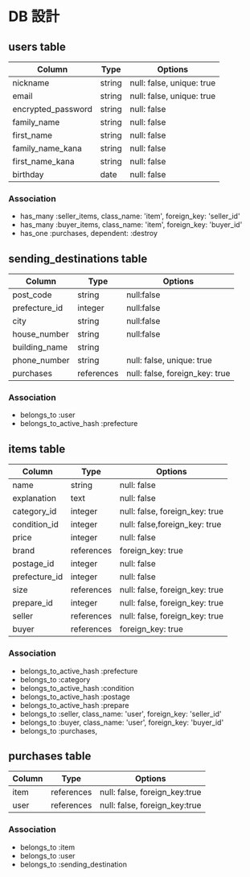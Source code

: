 # DB 設計


## users table

| Column             | Type                | Options                    |
|--------------------|---------------------|----------------------------|
| nickname           | string              | null: false, unique: true  |
| email              | string              | null: false, unique: true  |
| encrypted_password           | string              | null: false                |
| family_name        | string              | null: false                |
| first_name         | string              | null: false                |
| family_name_kana   | string              | null: false                |
| first_name_kana    | string              | null: false                |
| birthday           | date                | null: false                |

### Association

* has_many :seller_items, class_name: 'item', foreign_key: 'seller_id'
* has_many :buyer_items, class_name: 'item', foreign_key: 'buyer_id'
* has_one :purchases, dependent: :destroy




## sending_destinations table

| Column                       | Type         | Options                        |
|------------------------------|--------------|--------------------------------|
| post_code                    | string       | null:false                     |
| prefecture_id                | integer      | null:false                     |
| city                         | string       | null:false                     |
| house_number                 | string       | null:false                     |
| building_name                | string       |
| phone_number                 | string       | null: false, unique: true      |
| purchases                    | references   | null: false, foreign_key: true |

### Association

* belongs_to :user
* belongs_to_active_hash :prefecture





## items table

| Column                       | Type         | Options                        |
|------------------------------|--------------|--------------------------------|
| name                         | string       | null: false                    |
| explanation                  | text         | null: false                    |
| category_id                  | integer      | null: false, foreign_key: true |
| condition_id                 | integer      | null: false,foreign_key: true  |
| price                        | integer      | null: false                    |
| brand                        | references   | foreign_key: true              |
| postage_id                   | integer      | null: false                    |
| prefecture_id                | integer      | null: false                    |
| size                         | references   | null: false, foreign_key: true |
| prepare_id                   | integer      | null: false, foreign_key: true |
| seller                       | references   | null: false, foreign_key: true |
| buyer                        | references   | foreign_key: true              |


### Association

* belongs_to_active_hash :prefecture
* belongs_to :category
* belongs_to_active_hash :condition
* belongs_to_active_hash :postage
* belongs_to_active_hash :prepare
* belongs_to :seller, class_name: 'user', foreign_key: 'seller_id'
* belongs_to :buyer, class_name: 'user', foreign_key: 'buyer_id'
* belongs_to :purchases,





## purchases table

| Column                       | Type         | Options                        |
|------------------------------|--------------|--------------------------------|
| item                         | references   | null: false, foreign_key:true  |
| user                         | references   | null: false, foreign_key:true  |


### Association

* belongs_to :item
* belongs_to :user
* belongs_to :sending_destination


